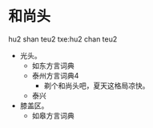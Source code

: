 # 和尚头
hu2 shan teu2
txe:hu2 chan teu2
+ 光头。
  * 如东方言词典
  * 泰州方言词典4
    - 剃个和尚头吧，夏天这格局凉快。
  * 泰兴
+ 膝盖区。
  * 如皋方言词典
